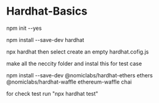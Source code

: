 # Hardhat-Basics
  npm init --yes 

  npm install --save-dev hardhat

  npx hardhat
   then select  create an empty hardhat.cofig.js

make all the neccity folder and instal this for test case

   npm install --save-dev @nomiclabs/hardhat-ethers ethers @nomiclabs/hardhat-waffle ethereum-waffle chai

   for check test run "npx hardhat test"